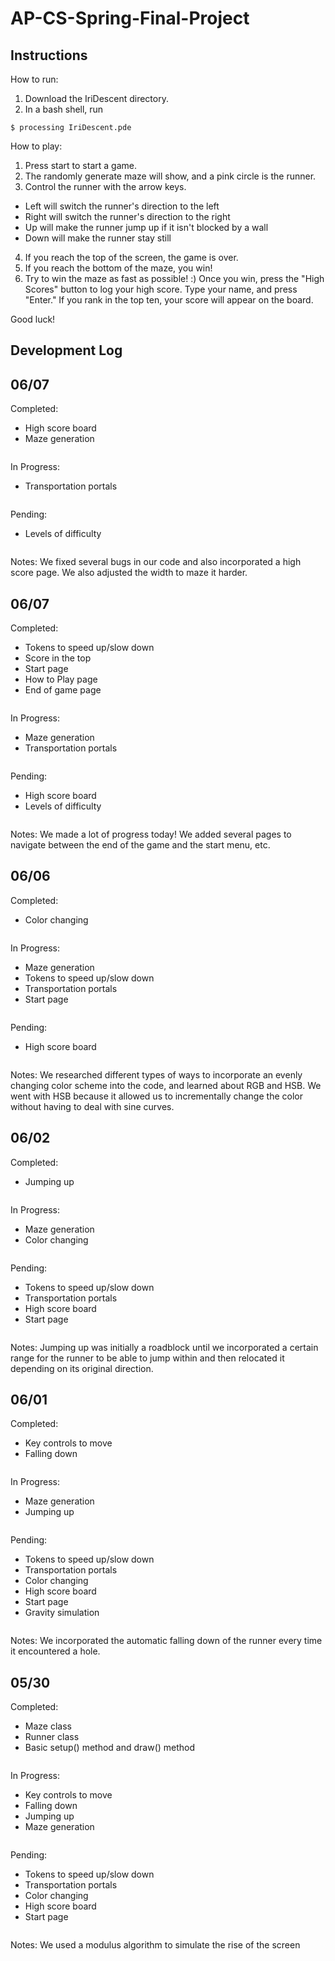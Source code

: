 # AP-CS-Spring-Final-Project

## Instructions
How to run:
1. Download the IriDescent directory.
2. In a bash shell, run
~~~~
$ processing IriDescent.pde
~~~~

How to play:
1. Press start to start a game.
2. The randomly generate maze will show, and a pink circle is the runner.
3. Control the runner with the arrow keys.
  * Left will switch the runner's direction to the left
  * Right will switch the runner's direction to the right
  * Up will make the runner jump up if it isn't blocked by a wall
  * Down will make the runner stay still
4. If you reach the top of the screen, the game is over.
5. If you reach the bottom of the maze, you win!
6. Try to win the maze as fast as possible! :) Once you win, press the "High Scores" button to log your high score. Type your name, and press "Enter." If you rank in the top ten, your score will appear on the board.

Good luck!

## Development Log
## 06/07
Completed:
 * High score board
 * Maze generation
~~~~~~~
~~~~~~~
In Progress:
 * Transportation portals
~~~~~~~
~~~~~~~
Pending:
 * Levels of difficulty
~~~~~~~
~~~~~~~
Notes: We fixed several bugs in our code and also incorporated a high score page. We also adjusted the width to maze it harder.


## 06/07
Completed:
 * Tokens to speed up/slow down
 * Score in the top
 * Start page
 * How to Play page
 * End of game page
~~~~~~~
~~~~~~~
In Progress:
 * Maze generation
 * Transportation portals
~~~~~~~
~~~~~~~
Pending:
 * High score board
 * Levels of difficulty
~~~~~~~
~~~~~~~
Notes: We made a lot of progress today! We added several pages to navigate between the end of the game and the start menu, etc.

## 06/06
Completed:
 * Color changing
~~~~~~~
~~~~~~~
In Progress:
 * Maze generation
 * Tokens to speed up/slow down
 * Transportation portals
 * Start page
~~~~~~~
~~~~~~~
Pending:
  * High score board
~~~~~~~
~~~~~~~
Notes: We researched different types of ways to incorporate an evenly changing color scheme into the code, and learned about RGB and HSB. We went with HSB because it allowed us to incrementally change the color without having to deal with sine curves.

## 06/02
Completed:
 * Jumping up
~~~~~~~
~~~~~~~
In Progress:
 * Maze generation
 * Color changing
~~~~~~~
~~~~~~~
Pending:
* Tokens to speed up/slow down
* Transportation portals
* High score board
* Start page
~~~~~~~
~~~~~~~
Notes: Jumping up was initially a roadblock until we incorporated a certain range for the runner to be able to jump within and then relocated it depending on its original direction.

## 06/01
Completed:
 * Key controls to move
 * Falling down
~~~~~~~
~~~~~~~
In Progress:
 * Maze generation
 * Jumping up
~~~~~~~
~~~~~~~
Pending:
* Tokens to speed up/slow down
* Transportation portals
* Color changing
* High score board
* Start page
* Gravity simulation
~~~~~~~
~~~~~~~
Notes:
We incorporated the automatic falling down of the runner every time it encountered a hole.


## 05/30
Completed:
 * Maze class
 * Runner class
 * Basic setup() method and draw() method
~~~~~~~
~~~~~~~
In Progress:
 * Key controls to move
 * Falling down
 * Jumping up
 * Maze generation
~~~~~~~
~~~~~~~
Pending:
 * Tokens to speed up/slow down
 * Transportation portals
 * Color changing
 * High score board
 * Start page
~~~~~~~
~~~~~~~
Notes:
We used a modulus algorithm to simulate the rise of the screen
